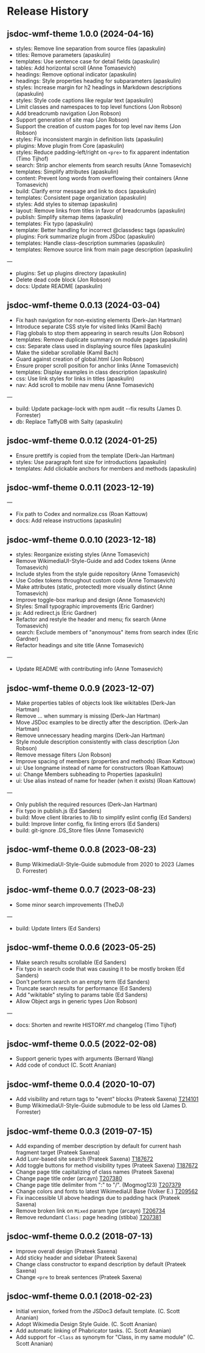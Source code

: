 # Release History

## jsdoc-wmf-theme 1.0.0 (2024-04-16)

* styles: Remove line separation from source files (apaskulin)
* titles: Remove parameters (apaskulin)
* templates: Use sentence case for detail fields (apaskulin)
* tables: Add horizontal scroll (Anne Tomasevich)
* headings: Remove optional indicator (apaskulin)
* headings: Style properties heading for subparameters (apaskulin)
* styles: Increase margin for h2 headings in Markdown descriptions (apaskulin)
* styles: Style code captions like regular text (apaskulin)
* Limit classes and namespaces to top level functions (Jon Robson)
* Add breadcrumb navigation (Jon Robson)
* Support generation of site map (Jon Robson)
* Support the creation of custom pages for top level nav items (Jon Robson)
* styles: Fix inconsistent margin in definition lists (apaskulin)
* plugins: Move plugin from Core (apaskulin)
* styles: Reduce padding-left/right on `<pre>` to fix apparent indentation (Timo Tijhof)
* search: Strip anchor elements from search results (Anne Tomasevich)
* templates: Simplify attributes (apaskulin)
* content: Prevent long words from overflowing their containers (Anne Tomasevich)
* build: Clarify error message and link to docs (apaskulin)
* templates: Consistent page organization (apaskulin)
* styles: Add styles to sitemap (apaskulin)
* layout: Remove links from titles in favor of breadcrumbs (apaskulin)
* publish: Simplify sitemap items (apaskulin)
* templates: Fix typo (apaskulin)
* template: Better handling for incorrect @classdesc tags (apaskulin)
* plugins: Fork summarize plugin from JSDoc (apaskulin)
* templates: Handle class-description summaries (apaskulin)
* templates: Remove source link from main page description (apaskulin)

—
* plugins: Set up plugins directory (apaskulin)
* Delete dead code block (Jon Robson)
* docs: Update README (apaskulin)

## jsdoc-wmf-theme 0.0.13 (2024-03-04)

* Fix hash navigation for non-existing elements (Derk-Jan Hartman)
* Introduce separate CSS style for visited links (Kamil Bach)
* Flag globals to stop them appearing in search results (Jon Robson)
* templates: Remove duplicate summary on module pages (apaskulin)
* css: Separate class used in displaying source files (apaskulin)
* Make the sidebar scrollable (Kamil Bach)
* Guard against creation of global.html (Jon Robson)
* Ensure proper scroll position for anchor links (Anne Tomasevich)
* templates: Display examples in class description (apaskulin)
* css: Use link styles for links in titles (apaskulin)
* nav: Add scroll to mobile nav menu (Anne Tomasevich)

—
* build: Update package-lock with npm audit --fix results (James D. Forrester)
* db: Replace TaffyDB with Salty (apaskulin)

## jsdoc-wmf-theme 0.0.12 (2024-01-25)

* Ensure prettify is copied from the template (Derk-Jan Hartman)
* styles: Use paragraph font size for introductions (apaskulin)
* templates: Add clickable anchors for members and methods (apaskulin)

## jsdoc-wmf-theme 0.0.11 (2023-12-19)

—
* Fix path to Codex and normalize.css (Roan Kattouw)
* docs: Add release instructions (apaskulin)

## jsdoc-wmf-theme 0.0.10 (2023-12-18)
* styles: Reorganize existing styles (Anne Tomasevich)
* Remove WikimediaUI-Style-Guide and add Codex tokens (Anne Tomasevich)
* Include styles from the style guide repository (Anne Tomasevich)
* Use Codex tokens throughout custom code (Anne Tomasevich)
* Make attributes (static, protected) more visually distinct (Anne Tomasevich)
* Improve toggle-box markup and design (Anne Tomasevich)
* Styles: Small typographic improvements (Eric Gardner)
* js: Add redirect.js (Eric Gardner)
* Refactor and restyle the header and menu; fix search (Anne Tomasevich)
* search: Exclude members of "anonymous" items from search index (Eric Gardner)
* Refactor headings and site title (Anne Tomasevich)

—
* Update README with contributing info (Anne Tomasevich)

## jsdoc-wmf-theme 0.0.9 (2023-12-07)
* Make properties tables of objects look like wikitables (Derk-Jan Hartman)
* Remove ... when summary is missing (Derk-Jan Hartman)
* Move JSDoc examples to be directly after the description. (Derk-Jan Hartman)
* Remove unnecessary heading margins (Derk-Jan Hartman)
* Style module description consistently with class description (Jon Robson)
* Remove message filters (Jon Robson)
* Improve spacing of members (properties and methods) (Roan Kattouw)
* ui: Use longname instead of name for constructors (Roan Kattouw)
* ui: Change Members subheading to Properties (apaskulin)
* ui: Use alias instead of name for header (when it exists) (Roan Kattouw)

—
* Only publish the required resources (Derk-Jan Hartman)
* Fix typo in publish.js (Ed Sanders)
* build: Move client libraries to /lib to simplify eslint config (Ed Sanders)
* build: Improve linter config, fix linting errors (Ed Sanders)
* build: git-ignore .DS_Store files (Anne Tomasevich)


## jsdoc-wmf-theme 0.0.8 (2023-08-23)
* Bump WikimediaUI-Style-Guide submodule from 2020 to 2023 (James D. Forrester)

## jsdoc-wmf-theme 0.0.7 (2023-08-23)
* Some minor search improvements (TheDJ)

—
* build: Update linters (Ed Sanders)

## jsdoc-wmf-theme 0.0.6 (2023-05-25)
* Make search results scrollable (Ed Sanders)
* Fix typo in search code that was causing it to be mostly broken (Ed Sanders)
* Don't perform search on an empty term (Ed Sanders)
* Truncate search results for performance (Ed Sanders)
* Add "wikitable" styling to params table (Ed Sanders)
* Allow Object args in generic types (Jon Robson)

—
* docs: Shorten and rewrite HISTORY.md changelog (Timo Tijhof)

## jsdoc-wmf-theme 0.0.5 (2022-02-08)
* Support generic types with arguments (Bernard Wang)
* Add code of conduct (C. Scott Ananian)

## jsdoc-wmf-theme 0.0.4 (2020-10-07)
* Add visibility and return tags to "event" blocks (Prateek Saxena) [T214101](https://phabricator.wikimedia.org/T214101)
* Bump WikimediaUI-Style-Guide submodule to be less old (James D. Forrester)

## jsdoc-wmf-theme 0.0.3 (2019-07-15)
* Add expanding of member description by default for current hash fragment target (Prateek Saxena)
* Add Lunr-based site search (Prateek Saxena) [T187672](https://phabricator.wikimedia.org/T187672)
* Add toggle buttons for method visibility types (Prateek Saxena) [T187672](https://phabricator.wikimedia.org/T187672)
* Change page title capitalizing of class names (Prateek Saxena)
* Change page title order (arcayn) [T207380](https://phabricator.wikimedia.org/T207380)
* Change page title delimiter from ":" to "/". (Mogmog123) [T207379](https://phabricator.wikimedia.org/T207379)
* Change colors and fonts to latest WikimediaUI Base (Volker E.) [T209562](https://phabricator.wikimedia.org/T209562)
* Fix inaccessible UI above headings due to padding hack (Prateek Saxena)
* Remove broken link on `Mixed` param type (arcayn) [T206734](https://phabricator.wikimedia.org/T206734)
* Remove redundant `Class:` page heading (stibba) [T207381](https://phabricator.wikimedia.org/T207381)

## jsdoc-wmf-theme 0.0.2 (2018-07-13)
* Improve overall design (Prateek Saxena)
* Add sticky header and sidebar (Prateek Saxena)
* Change class constructor to expand description by default (Prateek Saxena)
* Change `<pre` to break sentences (Prateek Saxena)

## jsdoc-wmf-theme 0.0.1 (2018-02-23)
* Initial version, forked from the JSDoc3 default template. (C. Scott Ananian)
* Adopt Wikimedia Design Style Guide. (C. Scott Ananian)
* Add automatic linking of Phabricator tasks. (C. Scott Ananian)
* Add support for `~Class` as synonym for "Class, in my same module" (C. Scott Ananian)
